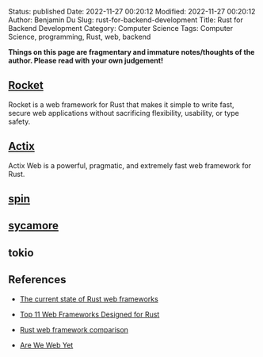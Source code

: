 Status: published
Date: 2022-11-27 00:20:12
Modified: 2022-11-27 00:20:12
Author: Benjamin Du
Slug: rust-for-backend-development
Title: Rust for Backend Development
Category: Computer Science
Tags: Computer Science, programming, Rust, web, backend

**Things on this page are fragmentary and immature notes/thoughts of the author. Please read with your own judgement!**

## [Rocket](https://rocket.rs/)
Rocket is a web framework for Rust 
that makes it simple to write fast, secure web applications 
without sacrificing flexibility, usability, or type safety.

## [Actix](https://actix.rs/)
Actix Web is a powerful, pragmatic, and extremely fast web framework for Rust.

## [spin](https://github.com/fermyon/spin)

## [sycamore](https://github.com/sycamore-rs/sycamore)

## tokio

## References

- [The current state of Rust web frameworks](https://blog.logrocket.com/current-state-rust-web-frameworks/)

- [Top 11 Web Frameworks Designed for Rust](https://www.atatus.com/blog/web-frameworks-designed-for-rust/)

- [Rust web framework comparison](https://github.com/flosse/rust-web-framework-comparison)

- [Are We Web Yet](http://www.arewewebyet.org/)
